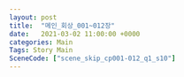 ```yaml
---
layout: post
title:  "메인_회상_001~012장"
date:   2021-03-02 11:00:00 +0000
categories: Main
Tags: Story Main
SceneCode: ["scene_skip_cp001-012_q1_s10"]
---
```

